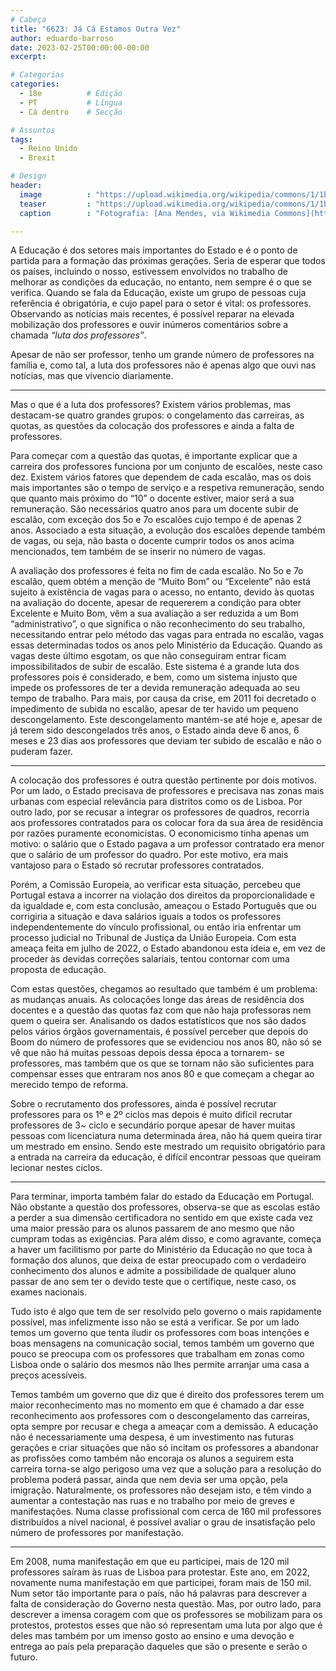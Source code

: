 ```yaml
---
# Cabeça
title: "6623: Já Cá Estamos Outra Vez"
author: eduardo-barroso
date: 2023-02-25T00:00:00-00:00
excerpt:

# Categorias
categories:
  - 18e          # Edição
  - PT           # Língua
  - Cá dentro    # Secção

# Assuntos
tags:
  - Reino Unido
  - Brexit

# Design
header:
  image          : "https://upload.wikimedia.org/wikipedia/commons/1/1b/Manifestação_de_professores%2C_Lisboa%2C_Jan.2023_%2852627389903%29.jpg"
  teaser         : "https://upload.wikimedia.org/wikipedia/commons/1/1b/Manifestação_de_professores%2C_Lisboa%2C_Jan.2023_%2852627389903%29.jpg"
  caption        : "Fotografia: [Ana Mendes, via Wikimedia Commons](https://commons.wikimedia.org/wiki/File:Manifestação_de_professores,_Lisboa,_Jan.2023_(52627389903).jpg)"

---
```


A Educação é dos setores mais importantes do Estado e é o ponto de partida para a formação das próximas gerações. Seria de esperar que todos os países, incluindo o nosso, estivessem envolvidos no trabalho de melhorar as condições da educação, no entanto, nem sempre é o que se verifica. Quando se fala da Educação, existe um grupo de pessoas cuja referência é obrigatória, e cujo papel para o setor é vital: os professores. Observando as notícias mais recentes, é possível reparar na elevada mobilização dos professores e ouvir inúmeros comentários sobre a chamada *“luta dos professores”*.

Apesar de não ser professor, tenho um grande número de professores na família e, como tal, a luta dos professores não é apenas algo que ouvi nas notícias, mas que vivencio diariamente.

---

Mas o que é a luta dos professores? Existem vários problemas, mas destacam-se quatro grandes grupos: o congelamento das carreiras, as quotas, as questões da colocação dos professores e ainda a falta de professores.

Para começar com a questão das quotas, é importante explicar que a carreira dos professores funciona por um conjunto de escalões, neste caso dez. Existem vários fatores que dependem de cada escalão, mas os dois mais importantes são o tempo de serviço e a respetiva remuneração, sendo que quanto mais próximo do “10” o docente estiver, maior será a sua remuneração. São necessários quatro anos para um docente subir de escalão, com exceção dos 5o e 7o escalões cujo tempo é de apenas 2 anos. Associado a esta situação, a evolução dos escalões depende também de vagas, ou seja, não basta o docente cumprir todos os anos acima mencionados, tem também de se inserir no número de vagas.

A avaliação dos professores é feita no fim de cada escalão. No 5o e 7o escalão, quem obtém a menção de “Muito Bom” ou “Excelente” não está sujeito à existência de vagas para o acesso, no entanto, devido às quotas na avaliação do docente, apesar de requererem a condição para obter Excelente e Muito Bom, vêm a sua avaliação a ser reduzida a um Bom “administrativo”, o que significa o não reconhecimento do seu trabalho, necessitando entrar pelo método das vagas para entrada no escalão, vagas essas determinadas todos os anos pelo Ministério da Educação. Quando as vagas deste último esgotam, os que não conseguiram entrar ficam impossibilitados de subir de escalão. Este sistema é a grande luta dos professores pois é considerado, e bem, como um sistema injusto que impede os professores de ter a devida remuneração adequada ao seu tempo de trabalho. Para mais, por causa da crise, em 2011 foi decretado o impedimento de subida no escalão, apesar de ter havido um pequeno descongelamento. Este descongelamento mantém-se até hoje e, apesar de já terem sido descongelados três anos, o Estado ainda deve 6 anos, 6 meses e 23 dias aos professores que deviam ter subido de escalão e não o puderam fazer.

---

A colocação dos professores é outra questão pertinente por dois motivos. Por um lado, o Estado precisava de professores e precisava nas zonas mais urbanas com especial relevância para distritos como os de Lisboa. Por outro lado, por se recusar a integrar os professores de quadros, recorria aos professores contratados para os colocar fora da sua área de residência por razões puramente economicistas. O economicismo tinha apenas um motivo: o salário que o Estado pagava a um professor contratado era menor que o salário de um professor do quadro. Por este motivo, era mais vantajoso para o Estado só recrutar professores contratados.

Porém, a Comissão Europeia, ao verificar esta situação, percebeu que Portugal estava a incorrer na violação dos direitos da proporcionalidade e da igualdade e, com esta conclusão, ameaçou o Estado Português que ou corrigiria a situação e dava salários iguais a todos os professores independentemente do vínculo profissional, ou então iria enfrentar um processo judicial no Tribunal de Justiça da União Europeia. Com esta ameaça feita em julho de 2022, o Estado abandonou esta ideia e, em vez de proceder às devidas correções salariais, tentou contornar com uma proposta de educação.

Com estas questões, chegamos ao resultado que também é um problema: as mudanças anuais. As colocações longe das áreas de residência dos docentes e a questão das quotas faz com que não haja professoras nem quem o queira ser. Analisando os dados estatísticos que nos são dados pelos vários órgãos governamentais, é possível perceber que depois do Boom do número de professores que se evidenciou nos anos 80, não só se vê que não há muitas pessoas depois dessa época a tornarem- se professores, mas também que os que se tornam não são suficientes para compensar esses que entraram nos anos 80 e que começam a chegar ao merecido tempo de reforma.

Sobre o recrutamento dos professores, ainda é possível recrutar professores para os 1º e 2º ciclos mas depois é muito difícil recrutar professores de 3~ ciclo e secundário porque apesar de haver muitas pessoas com licenciatura numa determinada área, não há quem queira tirar um mestrado em ensino. Sendo este mestrado um requisito obrigatório para a entrada na carreira da educação, é difícil encontrar pessoas que queiram lecionar nestes ciclos.

---

Para terminar, importa também falar do estado da Educação em Portugal. Não obstante a questão dos professores, observa-se que as escolas estão a perder a sua dimensão certificadora no sentido em que existe cada vez uma maior pressão para os alunos passarem de ano mesmo que não cumpram todas as exigências. Para além disso, e como agravante, começa a haver um facilitismo por parte do Ministério da Educação no que toca à formação dos alunos, que deixa de estar preocupado com o verdadeiro conhecimento dos alunos e admite a possibilidade de qualquer aluno passar de ano sem ter o devido teste que o certifique, neste caso, os exames nacionais.

Tudo isto é algo que tem de ser resolvido pelo governo o mais rapidamente possível, mas infelizmente isso não se está a verificar. Se por um lado temos um governo que tenta iludir os professores com boas intenções e boas mensagens na comunicação social, temos também um governo que pouco se preocupa com os professores que trabalham em zonas como Lisboa onde o salário dos mesmos não lhes permite arranjar uma casa a preços acessíveis.

Temos também um governo que diz que é direito dos professores terem um maior reconhecimento mas no momento em que é chamado a dar esse reconhecimento aos professores com o descongelamento das carreiras, opta sempre por recusar e chega a ameaçar com a demissão. A educação não é necessariamente uma despesa, é um investimento nas futuras gerações e criar situações que não só incitam os professores a abandonar as profissões como também não encoraja os alunos a seguirem esta carreira torna-se algo perigoso uma vez que a solução para a resolução do problema poderá passar, ainda que nem devia ser uma opção, pela imigração. Naturalmente, os professores não desejam isto, e têm vindo a aumentar a contestação nas ruas e no trabalho por meio de greves e manifestações. Numa classe profissional com cerca de 160 mil professores distribuídos a nível nacional, é possível avaliar o grau de insatisfação pelo número de professores por manifestação.

---

Em 2008, numa manifestação em que eu participei, mais de 120 mil professores saíram às ruas de Lisboa para protestar. Este ano, em 2022, novamente numa manifestação em que participei, foram mais de 150 mil. Num setor tão importante para o país, não há palavras para descrever a falta de consideração do Governo nesta questão. Mas, por outro lado, para descrever a imensa coragem com que os professores se mobilizam para os protestos, protestos esses que não só representam uma luta por algo que é deles mas também por um imenso gosto ao ensino e uma devoção e entrega ao país pela preparação daqueles que são o presente e serão o futuro.